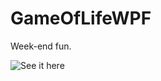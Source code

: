 # GameOfLifeWPF

Week-end fun.


![See it here](https://github.com/teo-mateo/GameOfLifeWPF/blob/master/GameOfLife/GameOfLife.gif?raw=true)
